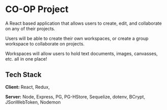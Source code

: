 
# CO-OP Project

A React based application that allows users to create, edit, and collaborate on any of their projects. 

Users will be able to create their own workspaces, or create a group workspace to collaborate on projects. 

Workspaces will allow users to hold text documents, images, canvasses, etc. all in one place!




## Tech Stack

**Client:** React, Redux, 

**Server:** Node, Express, PG, PG-HStore, Sequelize, dotenv, BCrypt, JSonWebToken, Nodemon

